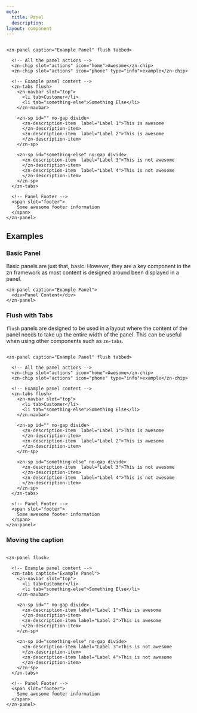 ```yaml
---
meta:
  title: Panel
  description:
layout: component
---
```


```html:preview

<zn-panel caption="Example Panel" flush tabbed>

  <!-- All the panel actions -->
  <zn-chip slot="actions" icon="home">Awesome</zn-chip>
  <zn-chip slot="actions" icon="phone" type="info">example</zn-chip>

  <!-- Example panel content -->
  <zn-tabs flush>
    <zn-navbar slot="top">
      <li tab>Customer</li>
      <li tab="something-else">Something Else</li>
    </zn-navbar>

    <zn-sp id="" no-gap divide>
      <zn-description-item  label="Label 1">This is awesome
      </zn-description-item>
      <zn-description-item  label="Label 2">This is awesome
      </zn-description-item>
    </zn-sp>

    <zn-sp id="something-else" no-gap divide>
      <zn-description-item  label="Label 3">This is not awesome
      </zn-description-item>
      <zn-description-item  label="Label 4">This is not awesome
      </zn-description-item>
    </zn-sp>
  </zn-tabs>

  <!-- Panel Footer -->
  <span slot="footer">
    Some awesome footer information
  </span>
</zn-panel>
```

## Examples

### Basic Panel

Basic panels are just that, basic. However, they are a key component in the zn framework as most content is designed
around been displayed in a panel.

```html:preview
<zn-panel caption="Example Panel">
  <div>Panel Content</div>
</zn-panel>
```

### Flush with Tabs

`flush` panels are designed to be used in a layout where the content of the panel needs to take up the entire width of
the
panel. This can be useful when using other components such as `zn-tabs`.

```html:preview

<zn-panel caption="Example Panel" flush tabbed>

  <!-- All the panel actions -->
  <zn-chip slot="actions" icon="home">Awesome</zn-chip>
  <zn-chip slot="actions" icon="phone" type="info">example</zn-chip>

  <!-- Example panel content -->
  <zn-tabs flush>
    <zn-navbar slot="top">
      <li tab>Customer</li>
      <li tab="something-else">Something Else</li>
    </zn-navbar>

    <zn-sp id="" no-gap divide>
      <zn-description-item  label="Label 1">This is awesome
      </zn-description-item>
      <zn-description-item  label="Label 2">This is awesome
      </zn-description-item>
    </zn-sp>

    <zn-sp id="something-else" no-gap divide>
      <zn-description-item  label="Label 3">This is not awesome
      </zn-description-item>
      <zn-description-item  label="Label 4">This is not awesome
      </zn-description-item>
    </zn-sp>
  </zn-tabs>

  <!-- Panel Footer -->
  <span slot="footer">
    Some awesome footer information
  </span>
</zn-panel>
```



### Moving the caption

```html:preview

<zn-panel flush>

  <!-- Example panel content -->
  <zn-tabs caption="Example Panel">
    <zn-navbar slot="top">
      <li tab>Customer</li>
      <li tab="something-else">Something Else</li>
    </zn-navbar>

    <zn-sp id="" no-gap divide>
      <zn-description-item label="Label 1">This is awesome
      </zn-description-item>
      <zn-description-item label="Label 2">This is awesome
      </zn-description-item>
    </zn-sp>

    <zn-sp id="something-else" no-gap divide>
      <zn-description-item label="Label 3">This is not awesome
      </zn-description-item>
      <zn-description-item label="Label 4">This is not awesome
      </zn-description-item>
    </zn-sp>
  </zn-tabs>

  <!-- Panel Footer -->
  <span slot="footer">
    Some awesome footer information
  </span>
</zn-panel>
```


